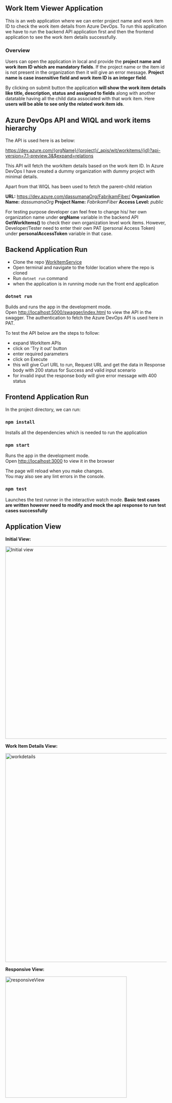 ## Work Item Viewer Application

This is an web application where we can enter project name and work item ID to check the work item details from Azure DevOps.
To run this application we have to run the backend API application first and then the frontend application to see the work item details successfully.

### Overview
Users can open the application in local and provide the **project name and work item ID which are mandatory fields**. If the project name or the item id is not present in the organization then it will give an error message. **Project name is case insensitive field and work item ID is an integer field**.

By clicking on submit button the application **will show the work item details like title, description, status and assigned to fields** along with another datatable having all the child data associated with that work item. Here **users will be able to see only the related work item ids**.

## Azure DevOps API and WIQL and work items hierarchy

The API is used here is as below:

https://dev.azure.com/{orgName}/{project}/_apis/wit/workitems/{id}?api-version=7.1-preview.3&$expand=relations

This API will fetch the workItem details based on the work item ID.
In Azure DevOps I have created a dummy organization with dummy project with minimal details.

Apart from that WIQL has been used to fetch the parent-child relation

**URL:** https://dev.azure.com/dassumanaOrg/FabrikamFiber/
**Organization Name:** *dassumanaOrg*
**Project Name:** *FabrikamFiber*
**Access Level:** *public*

For testing purpose developer can feel free to change his/ her own organization name under **orgName** variable in the backend API **GetWorkItems()** to check their own organization level work items. However, Developer/Tester need to enter their own PAT (personal Access Token) under **personalAccessToken** variable in that case.

## Backend Application Run

- Clone the repo [WorkItemService](https://github.com/Sumana-Das/WorkItemService)
- Open terminal and navigate to the folder location where the repo is cloned
- Run `dotnet run` command
- when the application is in running mode run the front end application

### `dotnet run`

Builds and runs the app in the development mode.\
Open [http://localhost:5000/swagger/index.html](http://localhost:5000/swagger/index.html) to view the API in the swagger. 
The authentication to fetch the Azure DevOps API is used here in PAT.

To test the API below are the steps to follow:

- expand WorkItem APIs
- click on 'Try it out' button 
- enter required parameters
- click on Execute
- this will give Curl URL to run, Request URL and get the data in Response body with 200 status for Success and valid input scenario
- for invalid input the response body will give error message with 400 status

## Frontend Application Run

In the project directory, we can run:

### `npm install`

Installs all the dependencies which is needed to run the application

### `npm start`

Runs the app in the development mode.\
Open [http://localhost:3000](http://localhost:3000) to view it in the browser

The page will reload when you make changes.\
You may also see any lint errors in the console.

### `npm test`

Launches the test runner in the interactive watch mode.
**Basic test cases are written however need to modify and mock the api response to run test cases successfully**

## Application View

**Initial View:**

<img width="602" alt="Initial view" src="https://github.com/Sumana-Das/work-item-viewer/assets/76615241/bebb79d9-616c-4f7e-9a34-495e2b73a62c">

**Work Item Details View:**

<img width="653" alt="workdetails" src="https://github.com/Sumana-Das/work-item-viewer/assets/76615241/8f2744f3-0dba-4b45-bd67-5616c7dffd63">

**Responsive View:**

<img width="379" alt="responsiveView" src="https://github.com/Sumana-Das/work-item-viewer/assets/76615241/a615c397-0c69-4e49-9209-05583799801c">

